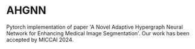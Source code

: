 # AHGNN

Pytorch implementation of paper 'A Novel Adaptive Hypergraph Neural Network for Enhancing Medical Image Segmentation'.
Our work has been accepted by MICCAI 2024.

